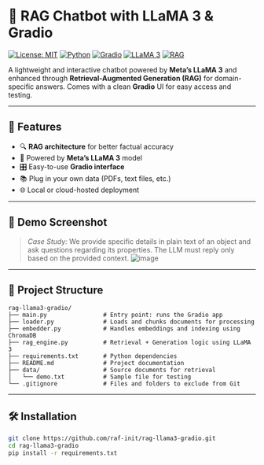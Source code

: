 # 🧠 RAG Chatbot with LLaMA 3 & Gradio

[![License: MIT](https://img.shields.io/badge/License-MIT-blue.svg)](LICENSE)
[![Python](https://img.shields.io/badge/Python-3.10%2B-blue.svg)](https://www.python.org/)
[![Gradio](https://img.shields.io/badge/UI-Gradio-ff69b4.svg)](https://www.gradio.app/)
[![LLaMA 3](https://img.shields.io/badge/Model-LLaMA3-yellow.svg)](https://ai.meta.com/llama/)
[![RAG](https://img.shields.io/badge/Type-RAG-informational.svg)](https://huggingface.co/papers/2301.03922)

A lightweight and interactive chatbot powered by **Meta’s LLaMA 3** and enhanced through **Retrieval-Augmented Generation (RAG)** for domain-specific answers. Comes with a clean **Gradio** UI for easy access and testing.

---

## 🚀 Features

- 🔍 **RAG architecture** for better factual accuracy
- 🤖 Powered by **Meta’s LLaMA 3** model
- 🎛️ Easy-to-use **Gradio interface**
- 📚 Plug in your own data (PDFs, text files, etc.)
- 🌐 Local or cloud-hosted deployment

---

## 📸 Demo Screenshot

> *Case Study:* We provide specific details in plain text of an object and ask questions regarding its properties. The LLM must reply only based on the provided context.
![image](https://github.com/user-attachments/assets/33b1c1bd-777c-45b5-9986-1b101f23b9c4)

---

## 📁 Project Structure
```
rag-llama3-gradio/
├── main.py                # Entry point: runs the Gradio app
├── loader.py              # Loads and chunks documents for processing
├── embedder.py            # Handles embeddings and indexing using ChromaDB
├── rag_engine.py          # Retrieval + Generation logic using LLaMA 3
├── requirements.txt       # Python dependencies
├── README.md              # Project documentation
├── data/                  # Source documents for retrieval
│   └── demo.txt           # Sample file for testing
└── .gitignore             # Files and folders to exclude from Git
```
---

## 🛠️ Installation

```bash
git clone https://github.com/raf-init/rag-llama3-gradio.git
cd rag-llama3-gradio
pip install -r requirements.txt
